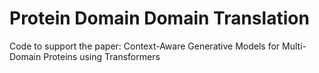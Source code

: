 # Protein Domain Domain Translation
Code to support the paper: Context-Aware Generative Models for Multi-Domain Proteins using Transformers
